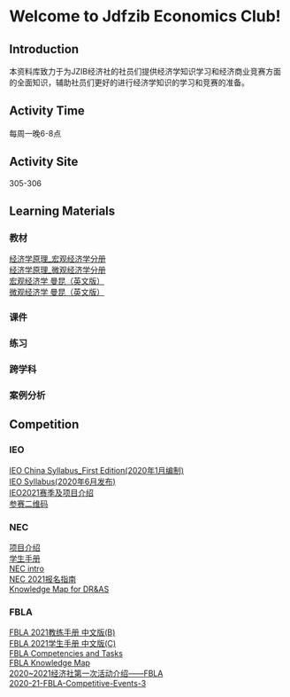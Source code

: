 # Welcome to Jdfzib Economics Club!
## Introduction
本资料库致力于为JZIB经济社的社员们提供经济学知识学习和经济商业竞赛方面的全面知识，辅助社员们更好的进行经济学知识的学习和竞赛的准备。
## Activity Time
每周一晚6-8点
## Activity Site
305-306
## Learning Materials
### 教材
[经济学原理_宏观经济学分册][test1]<br/>
[经济学原理_微观经济学分册][test2]<br/>
[宏观经济学 曼昆（英文版）][test3]<br/>
[微观经济学 曼昆（英文版）][test4]<br/>
### 课件
### 练习
### 跨学科
### 案例分析

## Competition
### IEO
[IEO China Syllabus_First Edition(2020年1月编制)][test5]<br/>
[IEO Syllabus(2020年6月发布)][test6]<br/>
[IEO2021赛季及项目介绍][test7]<br/>
[参赛二维码][test8]<br/>
### NEC
[项目介绍][test9]<br/>
[学生手册][test10]<br/>
[NEC intro][test11]<br/>
[NEC 2021报名指南][test12]<br/>
[Knowledge Map for DR&AS][test13]<br/>
### FBLA
[FBLA 2021教练手册 中文版(B)][test14]<br/>
[FBLA 2021学生手册 中文版(C)][test15]<br/>
[FBLA Competencies and Tasks][test16]<br/>
[FBLA Knowledge Map][test17]<br/>
[2020~2021经济社第一次活动介绍——FBLA][test18]<br/>
[2020-21-FBLA-Competitive-Events-3][test19]<br/>

[test1]:https://github.com/JzibEconomicClub/download/raw/master/textbook/%E3%80%8A%E7%BB%8F%E6%B5%8E%E5%AD%A6%E5%8E%9F%E7%90%86__%E7%AC%AC7%E7%89%88__%E5%AE%8F%E8%A7%82%E7%BB%8F%E6%B5%8E%E5%AD%A6%E5%88%86%E5%86%8C%EF%BC%88%E9%AB%98%E6%B8%85%EF%BC%89%E3%80%8BN.%E6%A0%BC%E9%87%8C%E9%AB%98%E5%88%A9%C2%B7%E6%9B%BC%E6%98%86_%EF%BC%88N.Gregory_Mankiw%EF%BC%89.pdf
[test2]:https://github.com/JzibEconomicClub/download/raw/master/textbook/%E7%BB%8F%E6%B5%8E%E5%AD%A6%E5%8E%9F%E7%90%86_%E5%BE%AE%E8%A7%82%E7%BB%8F%E6%B5%8E%E5%AD%A6%E5%88%86%E5%86%8C_%E7%BE%8E_%E6%9B%BC%E6%98%86%EF%BC%88%E7%AC%AC%E4%B8%83%E7%89%88%EF%BC%89.pdf
[test3]:https://github.com/JzibEconomicClub/download/raw/master/textbook/%E6%9B%BC%E6%98%86%20%E5%AE%8F%E8%A7%82%E7%BB%8F%E6%B5%8E%E5%AD%A6%20%E8%8B%B1%E6%96%87%E7%AC%AC%E5%85%AD%E7%89%88.pdf
[test4]:https://github.com/JzibEconomicClub/download/raw/master/textbook/%E6%9B%BC%E6%98%86%20%E5%AE%8F%E8%A7%82%E7%BB%8F%E6%B5%8E%E5%AD%A6%20%E8%8B%B1%E6%96%87%E7%AC%AC%E5%85%AD%E7%89%88.pdf
[test5]:https://github.com/JzibEconomicClub/download/raw/master/ieo/IEO%20China%20Syllabus_First%20Edition(2020%E5%B9%B41%E6%9C%88%E7%BC%96%E5%88%B6).pdf
[test6]:https://github.com/JzibEconomicClub/download/raw/master/ieo/IEO%20Syllabus(2020%E5%B9%B46%E6%9C%88%E5%8F%91%E5%B8%83).pdf
[test7]:https://github.com/JzibEconomicClub/download/raw/master/ieo/IEO2021%E8%B5%9B%E5%AD%A3%E5%8F%8A%E9%A1%B9%E7%9B%AE%E4%BB%8B%E7%BB%8D(1).pdf
[test8]:https://github.com/JzibEconomicClub/download/raw/master/ieo/qrcode.jpg
[test9]:https://github.com/JzibEconomicClub/download/raw/master/nec/befa21fccb0fd5124796d34c25767f2b.pdf
[test10]:https://github.com/JzibEconomicClub/download/raw/master/nec/%E5%AD%A6%E7%94%9F%E6%89%8B%E5%86%8C.pdf
[test11]:https://github.com/JzibEconomicClub/download/raw/master/nec/NEC%20intro(1).pptx
[test12]:https://github.com/JzibEconomicClub/download/raw/master/nec/NEC%202021%E6%8A%A5%E5%90%8D%E6%8C%87%E5%8D%97(1).pdf
[test13]:https://github.com/JzibEconomicClub/download/raw/master/nec/Knowledge%20Map%20for%20DR%26AS(1).pdf
[test14]:https://github.com/JzibEconomicClub/download/raw/master/fbla/FBLA%202021%E6%95%99%E7%BB%83%E6%89%8B%E5%86%8C%20%E4%B8%AD%E6%96%87%E7%89%88(B)-0827(1).pdf
[test15]:https://github.com/JzibEconomicClub/download/raw/master/fbla/FBLA%202021%E5%AD%A6%E7%94%9F%E6%89%8B%E5%86%8C%20%E4%B8%AD%E6%96%87%E7%89%88(C)-0903.pdf
[test16]:https://github.com/JzibEconomicClub/download/raw/master/fbla/FBLA%20Competencies%20and%20Tasks.zip
[test17]:https://github.com/JzibEconomicClub/download/raw/master/fbla/FBLA%20Knowledge%20Map.pdf
[test18]:https://github.com/JzibEconomicClub/download/raw/master/fbla/2020~2021%E7%BB%8F%E6%B5%8E%E7%A4%BE%E7%AC%AC%E4%B8%80%E6%AC%A1%E6%B4%BB%E5%8A%A8%E4%BB%8B%E7%BB%8D%E2%80%94%E2%80%94FBLA(1).pptx
[test19]:https://github.com/JzibEconomicClub/download/raw/master/fbla/2020-21-FBLA-Competitive-Events-3.pdf
